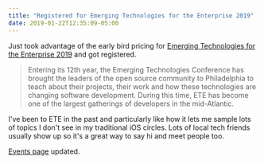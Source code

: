 ```yaml
---
title: "Registered for Emerging Technologies for the Enterprise 2019"
date: 2019-01-22T12:35:09-05:00
---
```


Just took advantage of the early bird pricing for [Emerging Technologies for the Enterprise 2019](https://2019.phillyemergingtech.com/) and got registered. 

> Entering its 12th year, the Emerging Technologies Conference has brought the leaders of the open source community to Philadelphia to teach about their projects, their work and how these technologies are changing software development. During this time, ETE has become one of the largest gatherings of developers in the mid-Atlantic.

I've been to ETE in the past and particularly like how it lets me sample lots of topics I don't see in my traditional iOS circles. Lots of local tech friends usually show up so it's a great way to say hi and meet people too.

[Events page](/talks/) updated.
